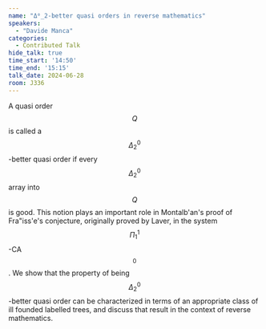```yaml
---
name: "Δ⁰_2-better quasi orders in reverse mathematics"
speakers:
  - "Davide Manca"
categories:
  - Contributed Talk
hide_talk: true
time_start: '14:50'
time_end: '15:15'
talk_date: 2024-06-28
room: J336
---
```








A quasi order $$Q$$ is called a $$\Delta^0_2$$-better quasi order if every $$\Delta^0_2$$ array into $$Q$$ is good. This notion plays an important role in Montalb\'an's proof of Fra\"iss\'e's conjecture, originally proved by Laver, in the system $$\Pi^1_1$$-CA$$_0$$. We show that the property of being $$\Delta^0_2$$-better quasi order can be characterized in terms of an appropriate class of ill founded labelled trees, and discuss that result in the context of reverse mathematics.













